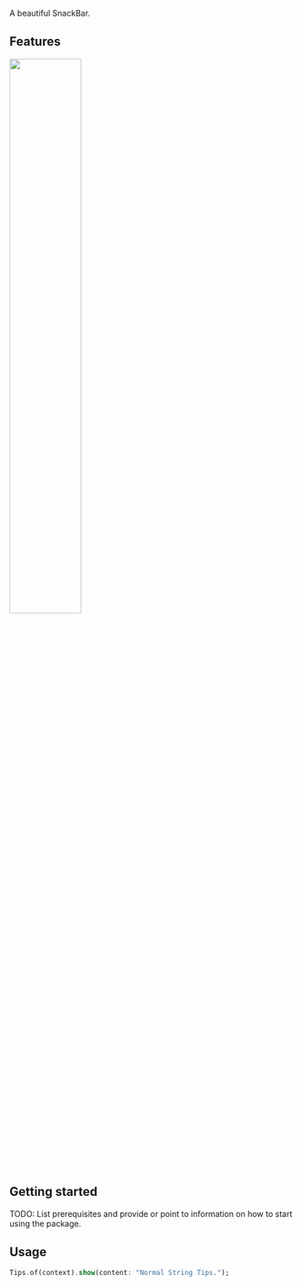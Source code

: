 <!-- 
This README describes the package. If you publish this package to pub.dev,
this README's contents appear on the landing page for your package.

For information about how to write a good package README, see the guide for
[writing package pages](https://dart.dev/guides/libraries/writing-package-pages). 

For general information about developing packages, see the Dart guide for
[creating packages](https://dart.dev/guides/libraries/create-library-packages)
and the Flutter guide for
[developing packages and plugins](https://flutter.dev/developing-packages). 
-->

A beautiful SnackBar.

## Features

<img src="http://static.runoob.com/images/runoob-logo.png" width="50%">

## Getting started

TODO: List prerequisites and provide or point to information on how to
start using the package.

## Usage

```dart
Tips.of(context).show(content: "Normal String Tips.");
```

